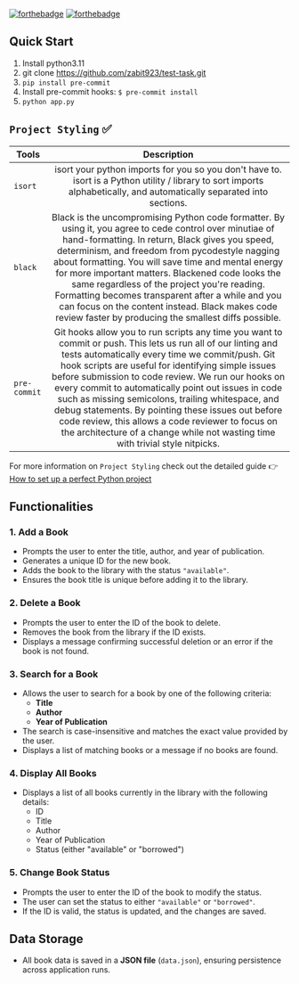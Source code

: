[![forthebadge](https://forthebadge.com/images/badges/made-with-python.svg)](https://forthebadge.com) [![forthebadge](https://forthebadge.com/images/badges/powered-by-responsibility.svg)](https://forthebadge.com)

## Quick Start

1) Install python3.11
2) git clone https://github.com/zabit923/test-task.git
3) ``` pip install pre-commit ```
4) Install pre-commit hooks:  ```$ pre-commit install```
5) ``` python app.py ```

## `Project Styling` ✅

| Tools          |                                                                                                                                                                                                                                                                                      Description                                                                                                                                                                                                                                                                                       |
| -------------- | :------------------------------------------------------------------------------------------------------------------------------------------------------------------------------------------------------------------------------------------------------------------------------------------------------------------------------------------------------------------------------------------------------------------------------------------------------------------------------------------------------------------------------------------------------------------------------------: |
| `isort`        |                                                                                                                                                                                                         isort your python imports for you so you don't have to. isort is a Python utility / library to sort imports alphabetically, and automatically separated into sections.                                                                                                                                                                                                         |
| `black`        |                       Black is the uncompromising Python code formatter. By using it, you agree to cede control over minutiae of hand-formatting. In return, Black gives you speed, determinism, and freedom from pycodestyle nagging about formatting. You will save time and mental energy for more important matters. Blackened code looks the same regardless of the project you're reading. Formatting becomes transparent after a while and you can focus on the content instead. Black makes code review faster by producing the smallest diffs possible.                       |
| `pre-commit`   | Git hooks allow you to run scripts any time you want to commit or push. This lets us run all of our linting and tests automatically every time we commit/push. Git hook scripts are useful for identifying simple issues before submission to code review. We run our hooks on every commit to automatically point out issues in code such as missing semicolons, trailing whitespace, and debug statements. By pointing these issues out before code review, this allows a code reviewer to focus on the architecture of a change while not wasting time with trivial style nitpicks. |

For more information on `Project Styling` check out the detailed guide 👉 [How to set up a perfect Python project](https://sourcery.ai/blog/python-best-practices/)

## Functionalities

### 1. Add a Book
- Prompts the user to enter the title, author, and year of publication.
- Generates a unique ID for the new book.
- Adds the book to the library with the status `"available"`.
- Ensures the book title is unique before adding it to the library.

### 2. Delete a Book
- Prompts the user to enter the ID of the book to delete.
- Removes the book from the library if the ID exists.
- Displays a message confirming successful deletion or an error if the book is not found.

### 3. Search for a Book
- Allows the user to search for a book by one of the following criteria:
  - **Title**
  - **Author**
  - **Year of Publication**
- The search is case-insensitive and matches the exact value provided by the user.
- Displays a list of matching books or a message if no books are found.

### 4. Display All Books
- Displays a list of all books currently in the library with the following details:
  - ID
  - Title
  - Author
  - Year of Publication
  - Status (either "available" or "borrowed")

### 5. Change Book Status
- Prompts the user to enter the ID of the book to modify the status.
- The user can set the status to either `"available"` or `"borrowed"`.
- If the ID is valid, the status is updated, and the changes are saved.

## Data Storage
- All book data is saved in a **JSON file** (`data.json`), ensuring persistence across application runs.

